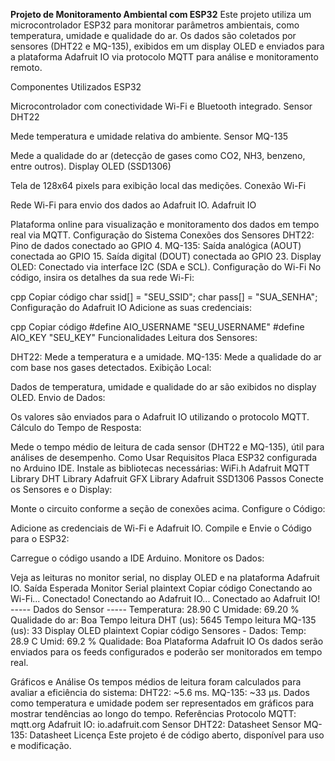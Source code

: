 **Projeto de Monitoramento Ambiental com ESP32**
Este projeto utiliza um microcontrolador ESP32 para monitorar parâmetros ambientais, como temperatura, umidade e qualidade do ar. Os dados são coletados por sensores (DHT22 e MQ-135), exibidos em um display OLED e enviados para a plataforma Adafruit IO via protocolo MQTT para análise e monitoramento remoto.

Componentes Utilizados
ESP32

Microcontrolador com conectividade Wi-Fi e Bluetooth integrado.
Sensor DHT22

Mede temperatura e umidade relativa do ambiente.
Sensor MQ-135

Mede a qualidade do ar (detecção de gases como CO2, NH3, benzeno, entre outros).
Display OLED (SSD1306)

Tela de 128x64 pixels para exibição local das medições.
Conexão Wi-Fi

Rede Wi-Fi para envio dos dados ao Adafruit IO.
Adafruit IO

Plataforma online para visualização e monitoramento dos dados em tempo real via MQTT.
Configuração do Sistema
Conexões dos Sensores
DHT22:
Pino de dados conectado ao GPIO 4.
MQ-135:
Saída analógica (AOUT) conectada ao GPIO 15.
Saída digital (DOUT) conectada ao GPIO 23.
Display OLED:
Conectado via interface I2C (SDA e SCL).
Configuração do Wi-Fi
No código, insira os detalhes da sua rede Wi-Fi:

cpp
Copiar código
char ssid[] = "SEU_SSID";
char pass[] = "SUA_SENHA";
Configuração do Adafruit IO
Adicione as suas credenciais:

cpp
Copiar código
#define AIO_USERNAME    "SEU_USERNAME"
#define AIO_KEY         "SEU_KEY"
Funcionalidades
Leitura dos Sensores:

DHT22: Mede a temperatura e a umidade.
MQ-135: Mede a qualidade do ar com base nos gases detectados.
Exibição Local:

Dados de temperatura, umidade e qualidade do ar são exibidos no display OLED.
Envio de Dados:

Os valores são enviados para o Adafruit IO utilizando o protocolo MQTT.
Cálculo do Tempo de Resposta:

Mede o tempo médio de leitura de cada sensor (DHT22 e MQ-135), útil para análises de desempenho.
Como Usar
Requisitos
Placa ESP32 configurada no Arduino IDE.
Instale as bibliotecas necessárias:
WiFi.h
Adafruit MQTT Library
DHT Library
Adafruit GFX Library
Adafruit SSD1306
Passos
Conecte os Sensores e o Display:

Monte o circuito conforme a seção de conexões acima.
Configure o Código:

Adicione as credenciais de Wi-Fi e Adafruit IO.
Compile e Envie o Código para o ESP32:

Carregue o código usando a IDE Arduino.
Monitore os Dados:

Veja as leituras no monitor serial, no display OLED e na plataforma Adafruit IO.
Saída Esperada
Monitor Serial
plaintext
Copiar código
Conectando ao Wi-Fi...
Conectado!
Conectando ao Adafruit IO...
Conectado ao Adafruit IO!
----- Dados do Sensor -----
Temperatura: 28.90 C
Umidade: 69.20 %
Qualidade do ar: Boa
Tempo leitura DHT (us): 5645
Tempo leitura MQ-135 (us): 33
Display OLED
plaintext
Copiar código
Sensores - Dados:
Temp: 28.9 C
Umid: 69.2 %
Qualidade: Boa
Plataforma Adafruit IO
Os dados serão enviados para os feeds configurados e poderão ser monitorados em tempo real.

Gráficos e Análise
Os tempos médios de leitura foram calculados para avaliar a eficiência do sistema:
DHT22: ~5.6 ms.
MQ-135: ~33 µs.
Dados como temperatura e umidade podem ser representados em gráficos para mostrar tendências ao longo do tempo.
Referências
Protocolo MQTT: mqtt.org
Adafruit IO: io.adafruit.com
Sensor DHT22: Datasheet
Sensor MQ-135: Datasheet
Licença
Este projeto é de código aberto, disponível para uso e modificação.
